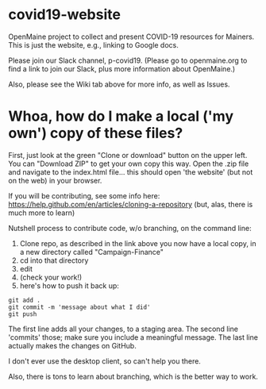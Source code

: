 # covid19-website

OpenMaine project to collect and present COVID-19 resources for Mainers. This is just the website, e.g., linking to Google docs.

Please join our Slack channel, p-covid19. (Please go to openmaine.org to find a link
to join our Slack, plus more information about OpenMaine.)

Also, please see the Wiki tab above for more info, as well as Issues.




# Whoa, how do I make a local ('my own') copy of these files?

First, just look at the green "Clone or download" button on the upper
left. You can "Download ZIP" to get your own copy this way. Open the .zip file
and navigate to the index.html file... this should open 'the website' (but
not on the web) in your browser.

If you will be contributing, see some info here:
https://help.github.com/en/articles/cloning-a-repository
(but, alas, there is much more to learn)

Nutshell process to contribute code, w/o branching, on the command line:
1. Clone repo, as described in the link above
  you now have a local copy, in a new directory called
	"Campaign-Finance" 
2. cd into that directory
3. edit
4. (check your work!)
5. here's how to push it back up:
```
git add .
git commit -m 'message about what I did'
git push
```

The first line adds all your changes, to a staging area.
The second line 'commits' those; make sure you include a meaningful message.
The last line actually makes the changes on GitHub.

I don't ever use the desktop client, so can't help you there.

Also, there is tons to learn about branching, which is the better way to
work.

   


